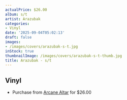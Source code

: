 ```yaml
---
actualPrice: $26.00
album: s/t
artist: Arazubak
categories:
- Vinyl
date: '2025-09-04T05:02:13'
draft: false
images:
- /images/covers/arazubak-s-t.jpg
inStock: true
thumbnailImage: /images/covers/arazubak-s-t-thumb.jpg
title: Arazubak - s/t
---
```


## Vinyl
* Purchase from [Arcane Altar](https://arcanealtar.bigcartel.com/product/arazubak-st-12-lp) for $26.00
